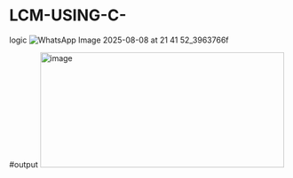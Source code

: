 # LCM-USING-C-

logic 
![WhatsApp Image 2025-08-08 at 21 41 52_3963766f](https://github.com/user-attachments/assets/a2545e5f-cbdf-44b8-a5f7-54c839b7b05e)

#output
<img width="439" height="208" alt="image" src="https://github.com/user-attachments/assets/59635afa-5331-418d-b3dc-964206ead8f2" />

